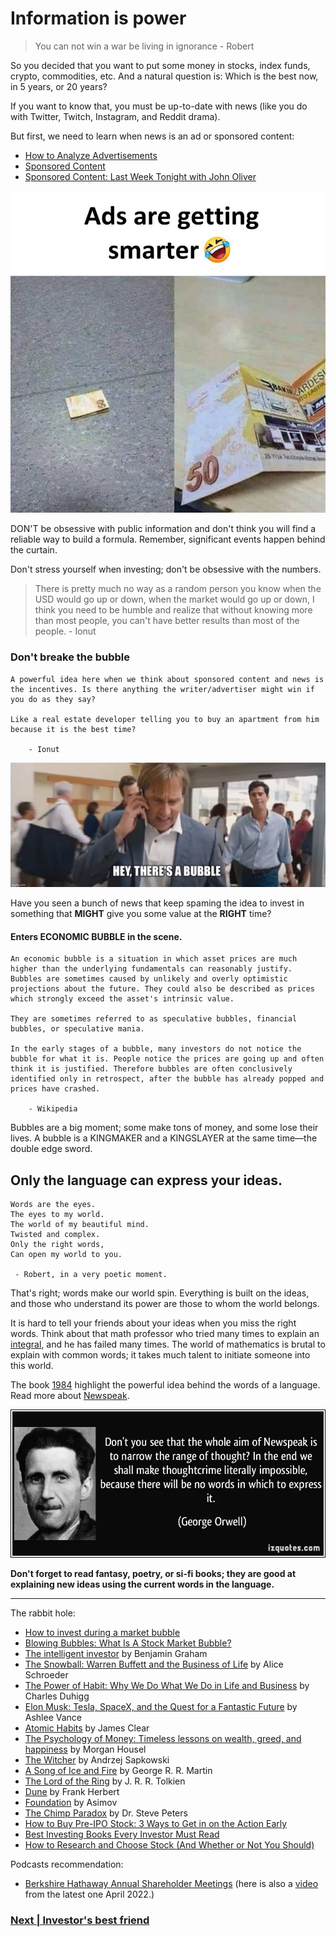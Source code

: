 # Information is power

> You can not win a war be living in ignorance - Robert

So you decided that you want to put some money in stocks, index funds, crypto, commodities, etc. And a natural question is: Which is the best now, in 5 years, or 20 years?

If you want to know that, you must be up-to-date with news (like you do with Twitter, Twitch, Instagram, and Reddit drama).

But first, we need to learn when news is an ad or sponsored content:
- [How to Analyze Advertisements](https://www.youtube.com/watch?v=J6a26ndMGXM)
- [Sponsored Content](https://www.youtube.com/watch?v=f0lgW_mqOy8)
- [Sponsored Content: Last Week Tonight with John Oliver](https://www.youtube.com/watch?v=sIi_QS1tdFM)

![smart ad](../memes/smart-ad.png)

DON'T be obsessive with public information and don't think you will find a reliable way to build a formula. Remember, significant events happen behind the curtain.

Don't stress yourself when investing; don't be obsessive with the numbers.

>There is pretty much no way as a random person you know when the USD would go up or down, when the market would go up or down, I think you need to be humble and realize that without knowing more than most people, you can't have better results than most of the people. - Ionut

### Don't breake the bubble

```
A powerful idea here when we think about sponsored content and news is the incentives. Is there anything the writer/advertiser might win if you do as they say?

Like a real estate developer telling you to buy an apartment from him because it is the best time?   

    - Ionut
 ```

![bubble](../memes/bubble.jpeg)

Have you seen a bunch of news that keep spaming the idea to invest in something that **MIGHT** give you some value at the **RIGHT** time?

#### Enters ECONOMIC BUBBLE in the scene.

```
An economic bubble is a situation in which asset prices are much higher than the underlying fundamentals can reasonably justify. Bubbles are sometimes caused by unlikely and overly optimistic projections about the future. They could also be described as prices which strongly exceed the asset's intrinsic value.

They are sometimes referred to as speculative bubbles, financial bubbles, or speculative mania.

In the early stages of a bubble, many investors do not notice the bubble for what it is. People notice the prices are going up and often think it is justified. Therefore bubbles are often conclusively identified only in retrospect, after the bubble has already popped and prices have crashed.

    - Wikipedia
```

Bubbles are a big moment; some make tons of money, and some lose their lives. A bubble is a KINGMAKER and a KINGSLAYER at the same time—the double edge sword.

## Only the language can express your ideas.

```
Words are the eyes.
The eyes to my world.
The world of my beautiful mind.
Twisted and complex.
Only the right words,
Can open my world to you.

 - Robert, in a very poetic moment.
```

That's right; words make our world spin. Everything is built on the ideas, and those who understand its power are those to whom the world belongs.

It is hard to tell your friends about your ideas when you miss the right words. Think about that math professor who tried many times to explain an [integral](https://en.wikipedia.org/wiki/Integral), and he has failed many times. The world of mathematics is brutal to explain with common words; it takes much talent to initiate someone into this world.

The book [1984](https://en.wikipedia.org/wiki/Nineteen_Eighty-Four) highlight the powerful idea behind the words of a language. Read more about [Newspeak](https://en.wikipedia.org/wiki/Newspeak).

![orwell newspeak](../memes/orwell.webp)

**Don't forget to read fantasy, poetry, or si-fi books; they are good at explaining new ideas using the current words in the language.**

---

The rabbit hole:

- [How to invest during a market bubble](https://financialpost.com/investing/how-to-invest-during-a-market-bubble)
- [Blowing Bubbles: What Is A Stock Market Bubble?](https://www.forbes.com/advisor/investing/stock-market-bubble/)
- [The intelligent investor](https://www.amazon.com/Intelligent-Investor-Definitive-Investing-Essentials/dp/0060555661/ref=sr_1_4?crid=2GE3X6RT8XZUO&keywords=the+inteligent+investor&qid=1652953715&sprefix=the+intelligent+investor%2Caps%2C190&sr=8-4) by Benjamin Graham
- [The Snowball: Warren Buffett and the Business of Life](https://www.amazon.com/Snowball-Warren-Buffett-Business-Life/dp/0553384619/141-9089874-7772166?psc=1) by Alice Schroeder
- [The Power of Habit: Why We Do What We Do in Life and Business](https://www.amazon.com/The-Power-of-Habit-Charles-Duhigg-audiobook/dp/B007EJSMC8) by Charles Duhigg
- [Elon Musk: Tesla, SpaceX, and the Quest for a Fantastic Future](https://www.amazon.com/Elon-Musk-Ashlee-Vance-audiobook/dp/B00UVY52JO) by Ashlee Vance
- [Atomic Habits](https://www.amazon.com/Atomic-Habits-James-Clear-audiobook/dp/B07RFSSYBH/ref=zg_bs_6512002011_1/141-9089874-7772166?pd_rd_i=B07RFSSYBH&psc=1)
by James Clear
- [The Psychology of Money: Timeless lessons on wealth, greed, and happiness](https://www.amazon.com/Psychology-Money-Timeless-lessons-happiness/dp/0857197681/) by Morgan Housel
- [The Witcher](https://en.wikipedia.org/wiki/The_Witcher) by 	Andrzej Sapkowski
- [A Song of Ice and Fire](https://en.wikipedia.org/wiki/A_Song_of_Ice_and_Fire) by George R. R. Martin
- [The Lord of the Ring](https://en.wikipedia.org/wiki/The_Lord_of_the_Rings) by J. R. R. Tolkien
- [Dune](https://en.wikipedia.org/wiki/Dune_(franchise)) by 	Frank Herbert
- [Foundation](https://www.amazon.com/Foundation-Complete-Books-Trade-Paperback/dp/B09J7X3TQS) by Asimov
- [The Chimp Paradox](https://www.amazon.com/Chimp-Paradox-Management-Program-Confidence/dp/039916359X) by Dr. Steve Peters
- [How to Buy Pre-IPO Stock: 3 Ways to Get in on the Action Early](https://finmasters.com/how-to-buy-pre-ipo-stock/)
- [Best Investing Books Every Investor Must Read](https://finmasters.com/best-investing-books/)
- [How to Research and Choose Stock (And Whether or Not You Should)](https://finmasters.com/research-and-choose-stock/)

Podcasts recommendation:

- [Berkshire Hathaway Annual Shareholder Meetings](https://podcasts.apple.com/ro/podcast/berkshire-hathaway-annual-shareholder-meetings-since/id1445276006)  (here is also a [video](https://www.cnbc.com/video/2022/05/01/watch-warren-buffett-and-charlie-munger-preside-over-full-berkshire-hathaway-annual-meeting.html) from the latest one April 2022.)

### [Next | Investor's best friend](reading-charts.md)